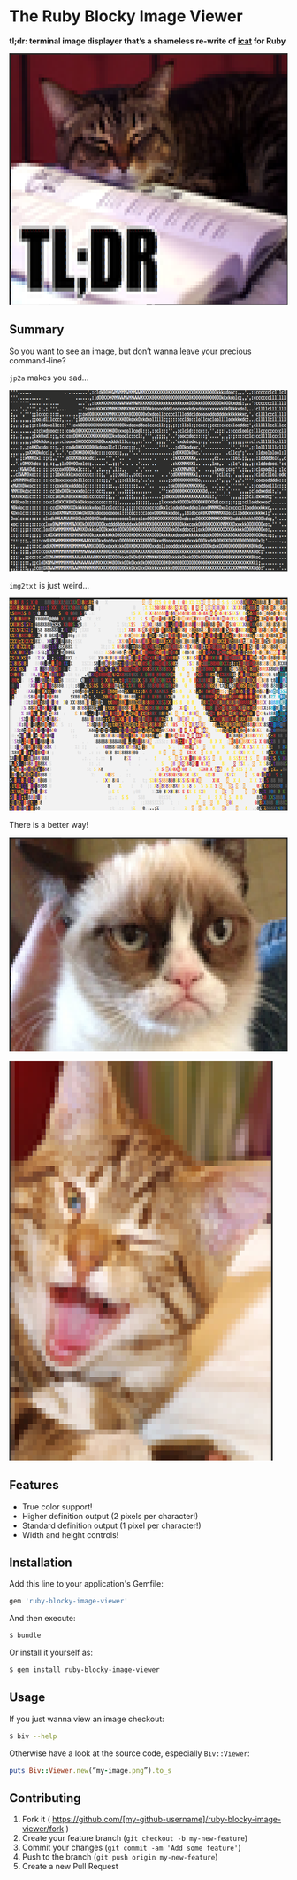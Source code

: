 # The Ruby Blocky Image Viewer

**tl;dr: terminal image displayer that’s a shameless re-write of [icat](https://github.com/atextor/icat) for Ruby**

![tldr](https://raw.githubusercontent.com/bogwonch/ruby-blocky-image-viewer/master/images/tldr.png)

## Summary

So you want to see an image, but don’t wanna leave your precious command-line?

`jp2a` makes you sad...

![jp2a](https://raw.githubusercontent.com/bogwonch/ruby-blocky-image-viewer/master/images/jp2a.png)

`img2txt` is just weird...

![img2txt](https://raw.githubusercontent.com/bogwonch/ruby-blocky-image-viewer/master/images/img2txt.png)

There is a better way!

![biv](https://raw.githubusercontent.com/bogwonch/ruby-blocky-image-viewer/master/images/biv-cat.png)

![biv](https://raw.githubusercontent.com/bogwonch/ruby-blocky-image-viewer/master/images/biv.png)

## Features

* True color support!
* Higher definition output (2 pixels per character!)
* Standard definition output (1 pixel per character!)
* Width and height controls!

## Installation

Add this line to your application's Gemfile:

```ruby
gem 'ruby-blocky-image-viewer'
```

And then execute:

```sh
$ bundle
```

Or install it yourself as:

```sh
$ gem install ruby-blocky-image-viewer
```

## Usage

If you just wanna view an image checkout:

```sh
$ biv --help
```

Otherwise have a look at the source code, especially `Biv::Viewer`:

```ruby
puts Biv::Viewer.new(“my-image.png”).to_s
```


## Contributing

1. Fork it ( https://github.com/[my-github-username]/ruby-blocky-image-viewer/fork )
2. Create your feature branch (`git checkout -b my-new-feature`)
3. Commit your changes (`git commit -am 'Add some feature'`)
4. Push to the branch (`git push origin my-new-feature`)
5. Create a new Pull Request
